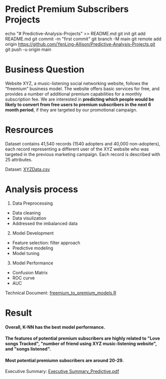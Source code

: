 # Predict Premium Subscribers Projects
echo "# Predictive-Analysis-Projects" >> README.md
git init
git add README.md
git commit -m "first commit"
git branch -M main
git remote add origin https://github.com/YenLing-Allison/Predictive-Analysis-Projects.git
git push -u origin main

# Business Question
Website XYZ, a music-listening social networking website, follows the “freemium” business model. The website offers basic services for free, and provides a number of additional premium capabilities for a monthly subscription fee.
We are interested in **predicting which people would be likely to convert from free users to premium subscribers in the next 6 month period**, if they are targeted by our promotional campaign. 

# Resrources
Dataset contains 41,540 records (1540 adopters and 40,000 non-adopters), each record representing
a different user of the XYZ website who was targeted in the previous marketing campaign.
Each record is described with 25 attributes.

Dataset: [XYZData.csv](https://github.com/YenLing-Allison/Predict-Premium-Subscribers-for-Music-listening-Website/blob/676ace52e7f0979b2d143101ce2190e462b62ac9/XYZData.csv)

# Analysis process
1. Data Preprocessing   
-  Data cleaning  
-  Data visulization  
-  Addressed the imbalanced data  
2. Model Development  
-  Feature selection: filter approach
-  Predictive modeling
-  Model tuning
3. Model Performance
-  Confusion Matrix
-  ROC curve
-  AUC

Technical Document: [freemium_to_premium_models.R](https://github.com/YenLing-Allison/Predict_Premium_Subscribers_for_Music-listening_Website/blob/359eb3437bae3fca7f484ad95abb0d3fc42013a3/freemium_to_premium_models.R)  

# Result 
#### Overall, K-NN has the best model performance. 
#### The features of potential premium subscribers are highly related to "Love songs Tracked", "number of friend using XYZ music-listening website", and "songs listened".
#### Most potential premiumn subscribers are around 20-29.  

Executive Summary: [Executive Summary_Predictive.pdf](https://github.com/YenLing-Allison/Predict_Premium_Subscribers_for_Music-listening_Website/blob/15ea47340a78634e3ad3cea27d6d613e1a1eac90/Executive%20Summary_Predictive.pdf)


